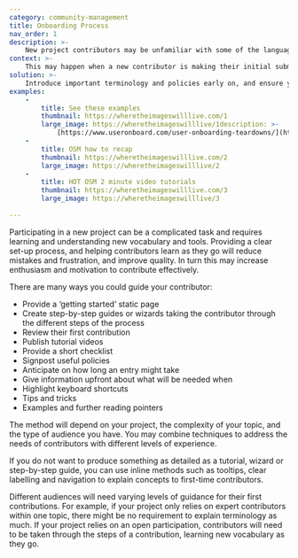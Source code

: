 ```yaml
---
category: community-management
title: Onboarding Process
nav_order: 1
description: >-
    New project contributors may be unfamiliar with some of the language used and be unsure of how to use the tools. This can make it difficult to make good-quality contributions. 
context: >-
    This may happen when a new contributor is making their initial submissions to the project.
solution: >-
    Introduce important terminology and policies early on, and ensure you explain the project and how to make high-quality contributions.
examples:
    -
        title: See these examples
        thumbnail: https://wheretheimageswilllive.com/1
        large_image: https://wheretheimageswilllive/1description: >-
            [https://www.useronboard.com/user-onboarding-teardowns/](https://www.useronboard.com/user-onboarding-teardowns/)
    -
        title: OSM how to recap
        thumbnail: https://wheretheimageswilllive.com/2
        large_image: https://wheretheimageswilllive/2
    -
        title: HOT OSM 2 minute video tutorials
        thumbnail: https://wheretheimageswilllive.com/3
        large_image: https://wheretheimageswilllive/3
    
---
```


Participating in a new project can be a complicated task and requires learning and understanding new vocabulary and tools. Providing a clear set-up process, and helping contributors learn as they go will reduce mistakes and frustration, and improve quality. In turn this may increase enthusiasm and motivation to contribute effectively.

There are many ways you could guide your contributor:

* Provide a ‘getting started’ static page
* Create step-by-step guides or wizards taking the contributor through the different steps of the process
* Review their first contribution
* Publish tutorial videos
* Provide a short checklist 
* Signpost useful policies
* Anticipate on how long an entry might take
* Give information upfront about what will be needed when 
* Highlight keyboard shortcuts
* Tips and tricks
* Examples and further reading pointers

The method will depend on your project, the complexity of your topic, and the type of audience you have. You may combine techniques to address the needs of contributors with different levels of experience.

If you do not want to produce something as detailed as a tutorial, wizard or step-by-step guide, you can use inline methods such as tooltips, clear labelling and navigation to explain concepts to first-time contributors.

Different audiences will need varying levels of guidance for their first contributions. For example, if your project only relies on expert contributors within one topic, there might be no requirement to explain terminology as much. If your project relies on an open participation, contributors will need to be taken through the steps of a contribution, learning new vocabulary as they go.